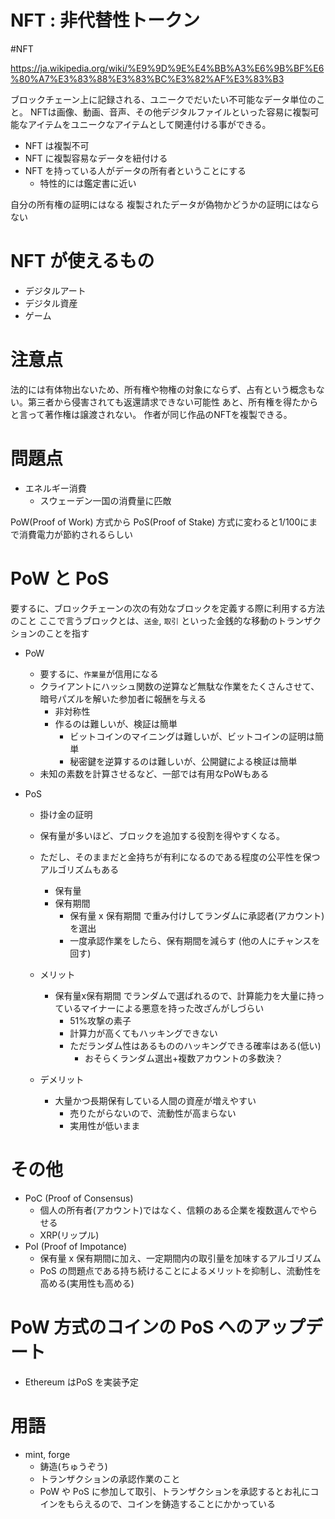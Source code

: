 # NFT : 非代替性トークン

#NFT

https://ja.wikipedia.org/wiki/%E9%9D%9E%E4%BB%A3%E6%9B%BF%E6%80%A7%E3%83%88%E3%83%BC%E3%82%AF%E3%83%B3

ブロックチェーン上に記録される、ユニークでだいたい不可能なデータ単位のこと。
NFTは画像、動画、音声、その他デジタルファイルといった容易に複製可能なアイテムをユニークなアイテムとして関連付ける事ができる。

- NFT は複製不可
- NFT に複製容易なデータを紐付ける
- NFT を持っている人がデータの所有者ということにする
  - 特性的には鑑定書に近い

自分の所有権の証明にはなる
複製されたデータが偽物かどうかの証明にはならない

# NFT が使えるもの

- デジタルアート
- デジタル資産
- ゲーム

# 注意点

法的には有体物出ないため、所有権や物権の対象にならず、占有という概念もない。第三者から侵害されても返還請求できない可能性
あと、所有権を得たからと言って著作権は譲渡されない。
作者が同じ作品のNFTを複製できる。

# 問題点

- エネルギー消費
  - スウェーデン一国の消費量に匹敵

PoW(Proof of Work) 方式から PoS(Proof of Stake) 方式に変わると1/100にまで消費電力が節約されるらしい

# PoW と PoS

要するに、ブロックチェーンの次の有効なブロックを定義する際に利用する方法のこと
ここで言うブロックとは、`送金`, `取引` といった金銭的な移動のトランザクションのことを指す

- PoW
   - 要するに、`作業量`が信用になる
  - クライアントにハッシュ関数の逆算など無駄な作業をたくさんさせて、暗号パズルを解いた参加者に報酬を与える
    - 非対称性
    - 作るのは難しいが、検証は簡単
      - ビットコインのマイニングは難しいが、ビットコインの証明は簡単
      - 秘密鍵を逆算するのは難しいが、公開鍵による検証は簡単
  - 未知の素数を計算させるなど、一部では有用なPoWもある

- PoS
  - 掛け金の証明
  - 保有量が多いほど、ブロックを追加する役割を得やすくなる。
  - ただし、そのままだと金持ちが有利になるのである程度の公平性を保つアルゴリズムもある
    - 保有量
    - 保有期間
      - 保有量 x 保有期間 で重み付けしてランダムに承認者(アカウント)を選出
      - 一度承認作業をしたら、保有期間を減らす (他の人にチャンスを回す)

  - メリット
    - 保有量x保有期間 でランダムで選ばれるので、計算能力を大量に持っているマイナーによる悪意を持った改ざんがしづらい
      - 51%攻撃の素子
      - 計算力が高くてもハッキングできない
      - ただランダム性はあるもののハッキングできる確率はある(低い)
        - おそらくランダム選出+複数アカウントの多数決？
  - デメリット
    - 大量かつ長期保有している人間の資産が増えやすい
      - 売りたがらないので、流動性が高まらない
      - 実用性が低いまま

# その他

- PoC (Proof of Consensus)
  - 個人の所有者(アカウント)ではなく、信頼のある企業を複数選んでやらせる
  - XRP(リップル)
- PoI (Proof of Impotance)
  - 保有量 x 保有期間に加え、一定期間内の取引量を加味するアルゴリズム
  - PoS の問題点である持ち続けることによるメリットを抑制し、流動性を高める(実用性も高める)

# PoW 方式のコインの PoS へのアップデート

- Ethereum はPoS を実装予定



# 用語
- mint, forge
  - 鋳造(ちゅうぞう)
  - トランザクションの承認作業のこと
  - PoW や PoS に参加して取引、トランザクションを承認するとお礼にコインをもらえるので、コインを鋳造することにかかっている



